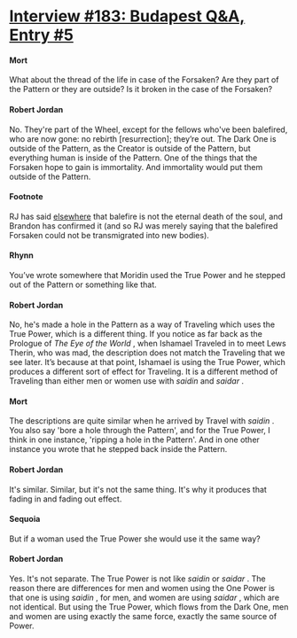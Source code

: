 # [Interview #183: Budapest Q&A, Entry #5](https://www.theoryland.com/intvmain.php?i=183#5)

#### Mort

What about the thread of the life in case of the Forsaken? Are they part of the Pattern or they are outside? Is it broken in the case of the Forsaken?

#### Robert Jordan

No. They're part of the Wheel, except for the fellows who've been balefired, who are now gone: no rebirth [resurrection]; they’re out. The Dark One is outside of the Pattern, as the Creator is outside of the Pattern, but everything human is inside of the Pattern. One of the things that the Forsaken hope to gain is immortality. And immortality would put them outside of the Pattern.

#### Footnote

RJ has said
[elsewhere](http://www.theoryland.com/intvmain.php?i=3#1)
that balefire is not the eternal death of the soul, and Brandon has confirmed it (and so RJ was merely saying that the balefired Forsaken could not be transmigrated into new bodies).

#### Rhynn

You’ve wrote somewhere that Moridin used the True Power and he stepped out of the Pattern or something like that.

#### Robert Jordan

No, he's made a hole in the Pattern as a way of Traveling which uses the True Power, which is a different thing. If you notice as far back as the Prologue of
*The Eye of the World*
, when Ishamael Traveled in to meet Lews Therin, who was mad, the description does not match the Traveling that we see later. It’s because at that point, Ishamael is using the True Power, which produces a different sort of effect for Traveling. It is a different method of Traveling than either men or women use with
*saidin*
and
*saidar*
.

#### Mort

The descriptions are quite similar when he arrived by Travel with
*saidin*
. You also say 'bore a hole through the Pattern', and for the True Power, I think in one instance, 'ripping a hole in the Pattern'. And in one other instance you wrote that he stepped back inside the Pattern.

#### Robert Jordan

It's similar. Similar, but it's not the same thing. It's why it produces that fading in and fading out effect.

#### Sequoia

But if a woman used the True Power she would use it the same way?

#### Robert Jordan

Yes. It's not separate. The True Power is not like
*saidin*
or
*saidar*
. The reason there are differences for men and women using the One Power is that one is using
*saidin*
, for men, and women are using
*saidar*
, which are not identical. But using the True Power, which flows from the Dark One, men and women are using exactly the same force, exactly the same source of Power.

